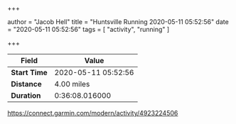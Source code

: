 +++

author = "Jacob Hell"
title = "Huntsville Running 2020-05-11 05:52:56"
date = "2020-05-11 05:52:56"
tags = [
    "activity", "running"
]

+++

<!--more-->

|Field  |Value  |
|--- | --- |
|**Start Time**|2020-05-11 05:52:56|
|**Distance**|4.00 miles|
|**Duration**|0:36:08.016000|

https://connect.garmin.com/modern/activity/4923224506